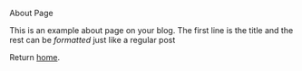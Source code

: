 About Page

This is an example about page on your blog. The first line is the title and the rest can be *formatted* just like a regular post

Return [home](/).
